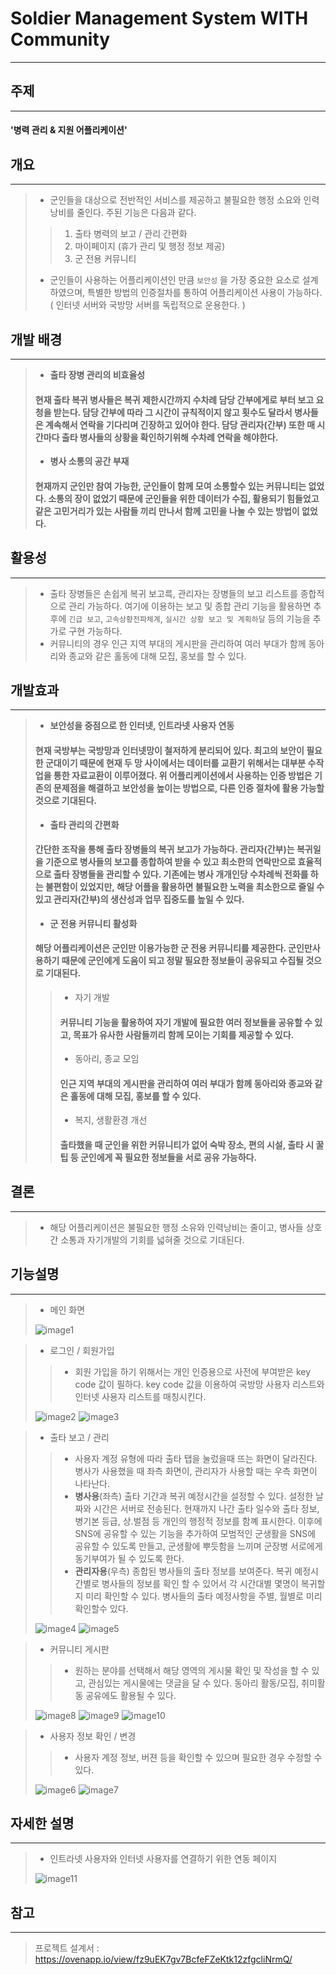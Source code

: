 # **Soldier Management System WITH Community**
___
## **주제**
___
#### '병력 관리 & 지원 어플리케이션'



## **개요**
___
> - 군인들을 대상으로 전반적인 서비스를 제공하고 불필요한 행정 소요와 인력 낭비를 줄인다. 주된 기능은 다음과 같다.
>> 1. 출타 병력의 보고 / 관리 간편화
>> 2. 마이페이지 (휴가 관리 및 행정 정보 제공)
>> 3. 군 전용 커뮤니티 
> - 군인들이 사용하는 어플리케이션인 만큼 `보안성` 을 가장 중요한 요소로 설계하였으며, 특별한 방법의 인증절차를 통하여 어플리케이션 사용이 가능하다. ( 인터넷 서버와 국방망 서버를 독립적으로 운용한다. )



## **개발 배경**
___
> - **출타 장병 관리의 비효율성**
>#### 현재 출타 복귀 병사들은 복귀 제한시간까지 수차례 담당 간부에게로 부터 보고 요청을 받는다. 담당 간부에 따라 그 시간이 규칙적이지 않고 횟수도 달라서 병사들은 계속해서 연락을 기다리며 긴장하고 있어야 한다. 담당 관리자(간부) 또한 매 시간마다 출타 병사들의 상황을 확인하기위해 수차례 연락을 해야한다.
> - **병사 소통의 공간 부재**
>#### 현재까지 군인만 참여 가능한, 군인들이 함께 모여 소통할수 있는 커뮤니티는 없었다. 소통의 장이 없었기 때문에  군인들을 위한 데이터가 수집, 활용되기 힘들었고 같은 고민거리가 있는 사람들 끼리 만나서 함께 고민을 나눌 수 있는 방법이 없었다.
## **활용성**
___
> - 출타 장병들은 손쉽게 복귀 보고륵, 관리자는 장병들의 보고 리스트를 종합적으로 관리 가능하다. 여기에 이용하는 보고 및 종합 관리 기능을 활용하면 추후에 `긴급 보고`, `고속상황전파체계`, `실시간 상황 보고 및 계획하달`  등의 기능을 추가로 구현 가능하다. 
> - 커뮤니티의 경우 인근 지역 부대의 게시판을 관리하여 여러 부대가 함께 동아리와 종교와 같은 홀동에 대해 모집, 홍보를 할 수 있다.



## **개발효과**
___
> - **보안성을 중점으로 한 인터넷, 인트라넷 사용자 연동**
>####  현재 국방부는 국방망과 인터넷망이 철저하게 분리되어 있다. 최고의 보안이 필요한 군대이기 때문에 현재 두 망 사이에서는 데이터를 교환기 위해서는 대부분 수작업을 통한 자료교환이 이루어졌다. 위 어플리케이션에서 사용하는 인증 방법은 기존의 문제점을 해결하고 보안성을 높이는 방법으로, 다른 인증 절차에 활용 가능할 것으로 기대된다.
> - **출타 관리의 간편화**
>####  간단한 조작을 통해 출타 장병들의 복귀 보고가 가능하다. 관리자(간부)는 복귀일을 기준으로 병사들의 보고를 종합하여 받을 수 있고 최소한의 연락만으로 효율적으로 출타 장병들을 관리할 수 있다. 기존에는 병사 개개인당 수차례씩 전화를 하는 불편함이 있었지만, 해당 어플을 활용하면 불필요한 노력을 최소한으로 줄일 수 있고 관리자(간부)의 생산성과 업무 집중도를 높일 수 있다.
>  - **군 전용 커뮤니티 활성화**
> #### 해당 어플리케이션은 군인만 이용가능한 군 전용 커뮤니티를 제공한다. 군인만사용하기 때문에 군인에게 도움이 되고 정말 필요한 정보들이 공유되고 수집될 것으로 기대된다.
>> -  자기 개발
>> #### 커뮤니티 기능을 활용하여 자기 개발에 필요한 여러 정보들을 공유할 수 있고, 목표가 유사한 사람들끼리 함께 모이는 기회를 제공할 수 있다.
>> -  동아리, 종교 모임
>> #### 인근 지역 부대의 게시판을 관리하여 여러 부대가 함께 동아리와 종교와 같은 홀동에 대해 모집, 홍보를 할 수 있다.
>> -  복지, 생활환경 개선
>> #### 출타했을 때 군인을 위한 커뮤니티가 없어 숙박 장소, 편의 시설, 출타 시 꿀팁 등 군인에게 꼭 필요한 정보들을 서로 공유 가능하다. 


## **결론**
___
> - 해당 어플리케이션은 불필요한 행정 소유와 인력낭비는 줄이고, 병사들 상호간 소통과 자기개발의 기회를 넓혀줄 것으로 기대된다. 


## **기능설명**
___
> - 메인 화면
> 
>  ![image1](https://bitbucket.org/osam2018/images/raw/7265f6329d6e20d39f3e001a5aec8f5e7cb22512/%ED%99%94%EB%A9%B41.jpg)

> - 로그인 / 회원가입
>>   - 회원 가입을 하기 위해서는 개인 인증용으로 사전에 부여받은 key code 값이 필하다. key code 값을 이용하여 국방망 사용자 리스트와 인터넷 사용자 리스트를 매칭시킨다. 
> 
>  ![image2](https://bitbucket.org/osam2018/images/raw/7265f6329d6e20d39f3e001a5aec8f5e7cb22512/%ED%99%94%EB%A9%B42.JPG)
>  ![image3](https://bitbucket.org/osam2018/images/raw/7265f6329d6e20d39f3e001a5aec8f5e7cb22512/%ED%99%94%EB%A9%B43.JPG)

> - 출타 보고 / 관리
>>   - 사용자 계정 유형에 따라 출타 탭을 눌렀을때 뜨는 화면이 달라진다. 병사가 사용했을 때 좌측 화면이, 관리자가 사용할 때는 우측 화면이 나타난다. 
>>   - **병사용**(좌측) 출타 기간과 복귀 예정시간을 설정할 수 있다. 설정한 날짜와 시간은 서버로 전송된다. 현재까지 나간 출타 일수와 출타 정보, 병기본 등급, 상.벌점 등 개인의 행정적 정보를 함꼐 표시한다. 이후에 SNS에 공유할 수 있는 기능을 추가하여 모범적인 군생활을 SNS에 공유할 수 있도록 만들고, 군생활에 뿌듯함을 느끼며 군장병 서로에게 동기부여가 될 수 있도록 한다.
>>   - **관리자용**(우측) 종합된 병사들의 출타 정보를 보여준다. 복귀 예정시간별로 병사들의 정보를 확인 할 수 있어서 각 시간대별 몇명이 복귀할지 미리 확인할 수 있다. 병사들의 출타 예정사항을 주별, 월별로 미리 확인할수 있다. 
>
>  ![image4](https://bitbucket.org/osam2018/images/raw/7265f6329d6e20d39f3e001a5aec8f5e7cb22512/%ED%99%94%EB%A9%B44.JPG)
>  ![image5](https://bitbucket.org/osam2018/images/raw/7265f6329d6e20d39f3e001a5aec8f5e7cb22512/%ED%99%94%EB%A9%B45.JPG)
>

> - 커뮤니티 게시판
>>   - 원하는 분야를 선택해서 해당 영역의 게시물 확인 및 작성을 할 수 있고, 관심있는 게시물에는 댓글을 달 수 있다. 동아리 활동/모집, 취미활동 공유에도 활용될 수 있다.
> 
>  ![image8](https://bitbucket.org/osam2018/images/raw/7265f6329d6e20d39f3e001a5aec8f5e7cb22512/%ED%99%94%EB%A9%B48.JPG)
>  ![image9](https://bitbucket.org/osam2018/images/raw/7265f6329d6e20d39f3e001a5aec8f5e7cb22512/%ED%99%94%EB%A9%B49.JPG)
>  ![image10](https://bitbucket.org/osam2018/images/raw/7265f6329d6e20d39f3e001a5aec8f5e7cb22512/%ED%99%94%EB%A9%B410.JPG)
>

> - 사용자 정보 확인 / 변경
>>   - 사용자 계정 정보, 버젼 등을 확인할 수 있으며 필요한 경우 수정할 수 있다.
>
>  ![image6](https://bitbucket.org/osam2018/images/raw/7265f6329d6e20d39f3e001a5aec8f5e7cb22512/%ED%99%94%EB%A9%B46.JPG)
>  ![image7](https://bitbucket.org/osam2018/images/raw/7265f6329d6e20d39f3e001a5aec8f5e7cb22512/%ED%99%94%EB%A9%B47.JPG)




## **자세한 설명**
___
> - 인트라넷 사용자와 인터넷 사용자를 연결하기 위한 연동 페이지
> 
>  ![image11](https://bitbucket.org/osam2018/images/raw/7265f6329d6e20d39f3e001a5aec8f5e7cb22512/%ED%99%94%EB%A9%B411.JPG)

## **참고**
---
> 프로젝트 설계서 : https://ovenapp.io/view/fz9uEK7gv7BcfeFZeKtk12zfgcliNrmQ/
>
